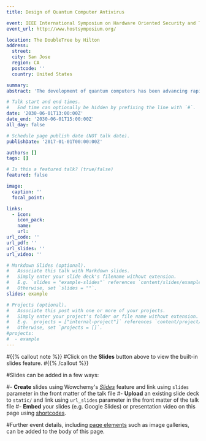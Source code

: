 ```yaml
---
title: Design of Quantum Computer Antivirus

event: IEEE International Symposium on Hardware Oriented Security and Trust (HOST)
event_url: http://www.hostsymposium.org/

location: The DoubleTree by Hilton
address:
  street: 
  city: San Jose
  region: CA
  postcode: ''
  country: United States

summary: 
abstract: 'The development of quantum computers has been advancing rapidly in recent years. In addition to researchers and companies building bigger and bigger machines, these computers are already being actively connected to the internet and offered as cloud-based quantum computer services. As quantum computers become more widely accessible, potentially malicious users could try to execute their code on the machines to leak information from other users, to interfere with or manipulate results of other users, or to reverse engineer the underlying quantum computer architecture and its intellectual property, for example. To analyze such new security threats to cloud-based quantum computers, this work first proposes and explores different types of quantum computer viruses. This work shows that quantum viruses can impact outcomes of Grover's search algorithm or machine learning classification algorithms running on quantum computers, for example. The work then proposes a first of its kind quantum computer antivirus as a new means of protecting the expensive and fragile quantum computer hardware from quantum computer viruses. The antivirus can analyze quantum computer programs, also called circuits, and detect possibly malicious ones before they execute on quantum computer hardware. As a compile-time technique, it does not introduce any new overhead at run-time of the quantum computer.'

# Talk start and end times.
#   End time can optionally be hidden by prefixing the line with `#`.
date: '2030-06-01T13:00:00Z'
date_end: '2030-06-01T15:00:00Z'
all_day: false

# Schedule page publish date (NOT talk date).
publishDate: '2017-01-01T00:00:00Z'

authors: []
tags: []

# Is this a featured talk? (true/false)
featured: false

image:
  caption: ''
  focal_point: 

links:
  - icon: 
    icon_pack: 
    name: 
    url: 
url_code: ''
url_pdf: ''
url_slides: ''
url_video: ''

# Markdown Slides (optional).
#   Associate this talk with Markdown slides.
#   Simply enter your slide deck's filename without extension.
#   E.g. `slides = "example-slides"` references `content/slides/example-slides.md`.
#   Otherwise, set `slides = ""`.
slides: example

# Projects (optional).
#   Associate this post with one or more of your projects.
#   Simply enter your project's folder or file name without extension.
#   E.g. `projects = ["internal-project"]` references `content/project/deep-learning/index.md`.
#   Otherwise, set `projects = []`.
#projects:
#  - example
---
```


#{{% callout note %}}
#Click on the **Slides** button above to view the built-in slides feature.
#{{% /callout %}}

#Slides can be added in a few ways:

#- **Create** slides using Wowchemy's [_Slides_](https://wowchemy.com/docs/managing-content/#create-slides) feature and link using `slides` parameter in the front matter of the talk file
#- **Upload** an existing slide deck to `static/` and link using `url_slides` parameter in the front matter of the talk file
#- **Embed** your slides (e.g. Google Slides) or presentation video on this page using [shortcodes](https://wowchemy.com/docs/writing-markdown-latex/).

#Further event details, including [page elements](https://wowchemy.com/docs/writing-markdown-latex/) such as image galleries, can be added to the body of this page.
